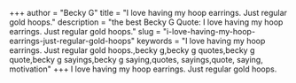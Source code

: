 +++
author = "Becky G"
title = "I love having my hoop earrings. Just regular gold hoops."
description = "the best Becky G Quote: I love having my hoop earrings. Just regular gold hoops."
slug = "i-love-having-my-hoop-earrings-just-regular-gold-hoops"
keywords = "I love having my hoop earrings. Just regular gold hoops.,becky g,becky g quotes,becky g quote,becky g sayings,becky g saying,quotes, sayings,quote, saying, motivation"
+++
I love having my hoop earrings. Just regular gold hoops.
